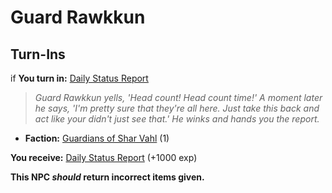 # Guard Rawkkun
## Turn-Ins





if **You turn in:** [Daily Status Report](/item/6220)


>*Guard Rawkkun yells, 'Head count! Head count time!' A moment later he says, 'I'm pretty sure that they're all here. Just take this back and act like your didn't just see that.' He winks and hands you the report.*


* __Faction:__ [Guardians of Shar Vahl](/faction/1513) (1)


 **You receive:**  [Daily Status Report](/item/6221) (+1000 exp)

**This NPC *should* return incorrect items given.**
